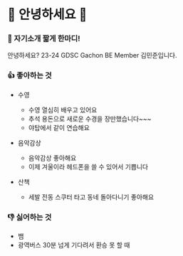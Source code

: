 # 👋 안녕하세요 👋

### 💬 자기소개 짧게 한마디!
<!-- 이 곳에 자기소개를 작성해주세요. -->
안녕하세요? 23-24 GDSC Gachon BE Member 김민준입니다.

### 👍 좋아하는 것
<!-- 이 곳에 좋아하는 것을 작성해주세요. -->
- 수영
    - 수영 열심히 배우고 있어요
    - 추석 용돈으로 새로운 수경을 장만했습니다~~~
    - 야탑에서 같이 연습해요
    
- 음악감상
    - 음악감상 좋아해요
    - 이제 겨울이라 헤드폰을 쓸 수 있어서 기쁩니다

- 산책
    - 세발 전동 스쿠터 타고 동네 돌아다니기 좋아해요




### 👎 싫어하는 것
<!-- 이 곳에 싫어하는 것을 작성해주세요. -->
- 뱀
- 광역버스 30분 넘게 기다려서 환승 못 할 때

